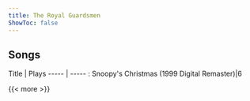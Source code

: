 ```yaml
---
title: The Royal Guardsmen
ShowToc: false
---
```


## Songs
Title | Plays 
----- | ----- : 
Snoopy's Christmas (1999 Digital Remaster)|6

{{< more >}}